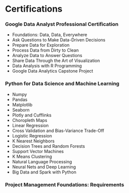 # Certifications

### Google Data Analyst Professional Certification
- Foundations: Data, Data, Everywhere
- Ask Questions to Make Data-Driven Decisions
- Prepare Data for Exploration
- Process Data from Dirty to Clean
- Analyze Data to Answer Questions
- Share Data Through the Art of Visualization
- Data Analysis with R Programming
- Google Data Analytics Capstone Project

### Python for Data Science and Machine Learning
- Numpy
- Pandas
- Matplotlib
- Seaborn
- Plotly and Cufflinks
- Choropleth Maps
- Linear Regression
- Cross Validation and Bias-Variance Trade-Off
- Logistic Regression
- K Nearest Neighbors
- Decision Trees and Random Forests
- Support Vector Machines
- K Means Clustering
- Natural Language Processing
- Neural Nets and Deep Learning
- Big Data and Spark with Python

### Project Management Foundations: Requirements
